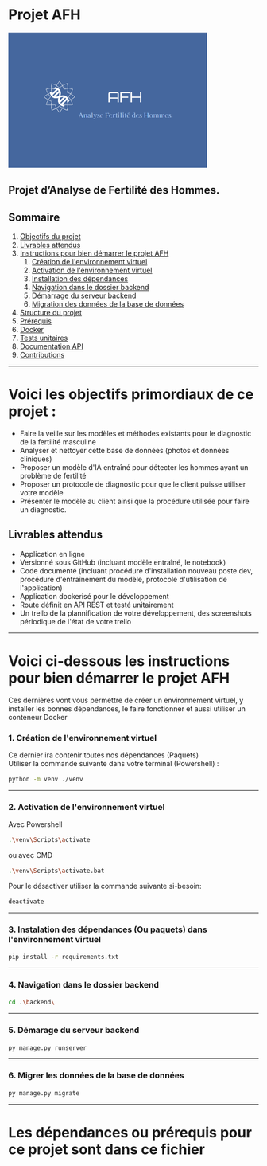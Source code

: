 # Projet AFH

 <img src="./Pictures/Logo.png" alt="Logo" width="400">

## Projet d’Analyse de Fertilité des Hommes.

## Sommaire

1. [Objectifs du projet](#voici-les-objectifs-primordiaux-de-ce-projet)
2. [Livrables attendus](#Livrables-attendus)
3. [Instructions pour bien démarrer le projet AFH](#voici-ci-dessous-les-instructions-pour-bien-démarrer-le-projet-afh)
   1. [Création de l'environnement virtuel](#1-création-de-lenvironnement-virtuel)
   2. [Activation de l'environnement virtuel](#2-activation-de-lenvironnement-virtuel)
   3. [Installation des dépendances](#3-instalation-des-dépendances-ou-paquets-dans-lenvironnement-virtuel)
   4. [Navigation dans le dossier backend](#4-navigation-dans-le-dossier-backend)
   5. [Démarrage du serveur backend](#5-démarage-du-serveur-backend)
   6. [Migration des données de la base de données](#6-migrer-les-données-de-la-base-de-données)
4. [Structure du projet](#structure-du-projet)
5. [Prérequis](./requirements.txt)
6. [Docker](#docker)
7. [Tests unitaires](#tests-unitaires)
8. [Documentation API](#documentation-api)
9. [Contributions](#contributions)

---

# Voici les objectifs primordiaux de ce projet :

- Faire la veille sur les modèles et méthodes existants pour le diagnostic de la fertilité masculine
- Analyser et nettoyer cette base de données (photos et données cliniques)
- Proposer un modèle d'IA entraîné pour détecter les hommes ayant un problème de fertilité
- Proposer un protocole de diagnostic pour que le client puisse utiliser votre modèle
- Présenter le modèle au client ainsi que la procédure utilisée pour faire un diagnostic.

## Livrables attendus

- Application en ligne
- Versionné sous GitHub (incluant modèle entraîné, le notebook)
- Code documenté (incluant procédure d'installation nouveau poste dev, procédure d'entraînement du modèle, protocole d'utilisation de l'application)
- Application dockerisé pour le développement
- Route définit en API REST et testé unitairement
- Un trello de la plannification de votre développement, des screenshots périodique de l'état de votre trello

---

# Voici ci-dessous les instructions pour bien démarrer le projet AFH

Ces dernières vont vous permettre de créer un environnement virtuel, y installer les bonnes dépendances, le faire fonctionner et aussi utiliser un conteneur Docker

### **1. Création de l'environnement virtuel**

Ce dernier ira contenir toutes nos dépendances (Paquets)\
Utiliser la commande suivante dans votre terminal (Powershell) :

```sh
python -m venv ./venv
```

---

### **2. Activation de l'environnement virtuel**

Avec Powershell

```sh
.\venv\Scripts\activate
```

ou avec CMD

```sh
.\venv\Scripts\activate.bat
```

Pour le désactiver utiliser la commande suivante si-besoin:

```sh
deactivate
```

---

### **3. Instalation des dépendances (Ou paquets) dans l'environnement virtuel**

```sh
pip install -r requirements.txt
```

---

### **4. Navigation dans le dossier backend**

```sh
cd .\backend\
```

---

### **5. Démarage du serveur backend**

```sh
py manage.py runserver
```

---

### **6. Migrer les données de la base de données**

```sh
py manage.py migrate
```

---

# Les dépendances ou prérequis pour ce projet sont dans ce fichier
